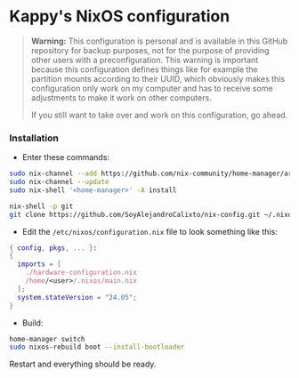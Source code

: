 # Kappy's NixOS configuration

> **Warning:** This configuration is personal and is available in this GitHub repository for backup purposes, not for the purpose of providing other users with a preconfiguration. This warning is important because this configuration defines things like for example the partition mounts according to their UUID, which obviously makes this configuration only work on my computer and has to receive some adjustments to make it work on other computers.
>
> If you still want to take over and work on this configuration, go ahead.

### Installation
* Enter these commands:

```bash
sudo nix-channel --add https://github.com/nix-community/home-manager/archive/release-24.05.tar.gz home-manager # or any other home-manager version channel
sudo nix-channel --update
sudo nix-shell '<home-manager>' -A install

nix-shell -p git
git clone https://github.com/SoyAlejandroCalixto/nix-config.git ~/.nixos
```

* Edit the `/etc/nixos/configuration.nix` file to look something like this:

```nix
{ config, pkgs, ... }:
{
  imports = [
    ./hardware-configuration.nix
    /home/<user>/.nixos/main.nix
  ];
  system.stateVersion = "24.05";
}
```

* Build:

```bash
home-manager switch
sudo nixos-rebuild boot --install-bootloader
```
Restart and everything should be ready.